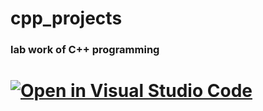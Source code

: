 # cpp_projects

### lab work of C++ programming

# [![Open in Visual Studio Code](https://open.vscode.dev/badges/open-in-vscode.svg)](https://open.vscode.dev/Sushil-kafle/cpp_projects)
